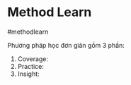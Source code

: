 # Method Learn
#methodlearn

Phương pháp học đơn giản gồm 3 phần:
1. Coverage:
2. Practice:
3. Insight:
